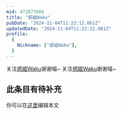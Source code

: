 ```yaml
---
mid: 472877684
title: "惑姬Waku"
pubDate: "2024-11-04T11:22:12.061Z"
updatedDate: "2024-11-04T11:22:12.061Z"
profile:
  {
    Nickname: ["惑姬Waku"],
  }
---
```


关注[惑姬Waku](https://space.bilibili.com/472877684)谢谢喵~ 关注[惑姬Waku](https://space.bilibili.com/472877684)谢谢喵~

## 此条目有待补充
你可以在[这里](https://github.com/Yuhanawa/VTuber.ICU/edit/master/src/content/v/惑姬Waku/index.md)编辑本文
